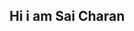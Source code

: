 ## Hi i am Sai Charan

<!--
**SaiCharan9652/SaiCharan9652** is a ✨ _special_ ✨ repository because its `README.md` (this file) appears on your GitHub profile.

Here are some ideas to get you started:

- 🔭 I’m currently persuing my BTECH on Artificial Intelligence...
- 🌱 I’m currently learning ...
- 👯 I’m looking to collaborate on ...
- 🤔 I’m looking for help with ...
- 💬 Ask me about ...
- 📫 How to reach me: veldandisaichar@gmail.com...
- 😄 Pronouns: ...
- ⚡ Fun fact: ...
-->
